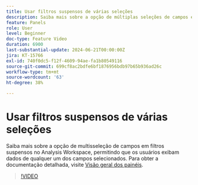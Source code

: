 ```yaml
---
title: Usar filtros suspensos de várias seleções
description: Saiba mais sobre a opção de múltiplas seleções de campos em filtros suspensos no Analysis Workspace, permitindo que usuários exibam dados de qualquer um dos campos selecionados.
feature: Panels
role: User
level: Beginner
doc-type: Feature Video
duration: 6900
last-substantial-update: 2024-06-21T00:00:00Z
jira: KT-15766
exl-id: 740f0dc5-f12f-4609-94ae-fa1b80549116
source-git-commit: 699cf8ac2bdfe6bf1876956bdb97b65b936ad26c
workflow-type: tm+mt
source-wordcount: '63'
ht-degree: 38%

---
```


# Usar filtros suspensos de várias seleções

Saiba mais sobre a opção de multisseleção de campos em filtros suspensos no Analysis Workspace, permitindo que os usuários exibam dados de qualquer um dos campos selecionados. Para obter a documentação detalhada, visite [Visão geral dos painéis](https://experienceleague.adobe.com/pt-br/docs/analytics/analyze/analysis-workspace/panels/panels#static-drop-down-segments).

>[!VIDEO](https://video.tv.adobe.com/v/3430412/?learn=on)
